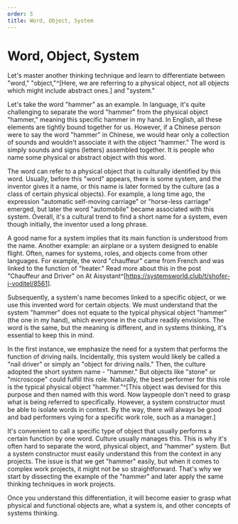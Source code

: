 ```yaml
---
order: 5
title: Word, Object, System
---
```


# Word, Object, System

Let's master another thinking technique and learn to differentiate between "word," "object,"^[Here, we are referring to a physical object, not all objects which might include abstract ones.] and "system."

Let's take the word "hammer" as an example. In language, it's quite challenging to separate the word "hammer" from the physical object "hammer," meaning this specific hammer in my hand. In English, all these elements are tightly bound together for us. However, if a Chinese person were to say the word "hammer" in Chinese, we would hear only a collection of sounds and wouldn't associate it with the object "hammer." The word is simply sounds and signs (letters) assembled together. It is people who name some physical or abstract object with this word.

The word can refer to a physical object that is culturally identified by this word. Usually, before this "word" appears, there is some system, and the inventor gives it a name, or this name is later formed by the culture (as a class of certain physical objects). For example, a long time ago, the expression "automatic self-moving carriage" or "horse-less carriage" emerged, but later the word "automobile" became associated with this system. Overall, it's a cultural trend to find a short name for a system, even though initially, the inventor used a long phrase.

A good name for a system implies that its main function is understood from the name. Another example: an airplane or a system designed to enable flight. Often, names for systems, roles, and objects come from other languages. For example, the word "chauffeur" came from French and was linked to the function of "heater." Read more about this in the post "Chauffeur and Driver" on At Aisystant^[<https://systemsworld.club/t/shofer-i-voditel/8561>].

Subsequently, a system's name becomes linked to a specific object, or we use this invented word for certain objects. We must understand that the system "hammer" does not equate to the typical physical object "hammer" (the one in my hand), which everyone in the culture readily envisions. The word is the same, but the meaning is different, and in systems thinking, it's essential to keep this in mind.

In the first instance, we emphasize the need for a system that performs the function of driving nails. Incidentally, this system would likely be called a "nail driver" or simply an "object for driving nails." Then, the culture adopted the short system name - "hammer." But objects like "stone" or "microscope" could fulfill this role. Naturally, the best performer for this role is the typical physical object "hammer."^[This object was devised for this purpose and then named with this word. Now laypeople don't need to grasp what is being referred to specifically. However, a system constructor must be able to isolate words in context. By the way, there will always be good and bad performers vying for a specific work role, such as a manager.]

It's convenient to call a specific type of object that usually performs a certain function by one word. Culture usually manages this. This is why it's often hard to separate the word, physical object, and "hammer" system. But a system constructor must easily understand this from the context in any projects. The issue is that we get "hammer" easily, but when it comes to complex work projects, it might not be so straightforward. That's why we start by dissecting the example of the "hammer" and later apply the same thinking techniques in work projects.

Once you understand this differentiation, it will become easier to grasp what physical and functional objects are, what a system is, and other concepts of systems thinking.
